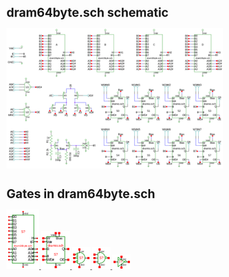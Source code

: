 # dram64byte.sch schematic
![dram64byte.sch](dram64byte.png)
# Gates in dram64byte.sch
[ ![dram16byte](dram16byte-sym.png) ](dram16byte.html)
[ ![dramio](dramio-sym.png) ](dramio.html)
[ ![nor3](nor3-sym.png) ](nor3.html)
[ ![nand3](nand3-sym.png) ](nand3.html)
[ ![notp](notp-sym.png) ](notp.html)
